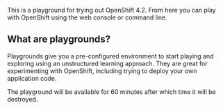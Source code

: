 This is a playground for trying out OpenShift 4.2. From here you can play
with OpenShift using the web console or command line.

## What are playgrounds?

Playgrounds give you a pre-configured environment to start playing and
exploring using an unstructured learning approach. They are great for
experimenting with OpenShift, including trying to deploy your own
application code.

The playground will be available for 60 minutes after which time it will
be destroyed.

